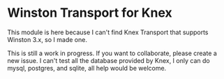 # Winston Transport for Knex

<!-- ![npm](https://img.shields.io/npm/v/winston-knex?style=flat-square) ![npm](https://img.shields.io/npm/dw/winston-knex?style=flat-square) ![GitHub](https://img.shields.io/github/license/aldy505/winston-knex?style=flat-square) -->

This module is here because I can't find Knex Transport that supports Winston 3.x, so I made one.

This is still a work in progress. If you want to collaborate, please create a new issue. I can't test all the database provided by Knex, I only can do mysql, postgres, and sqlite, all help would be welcome.